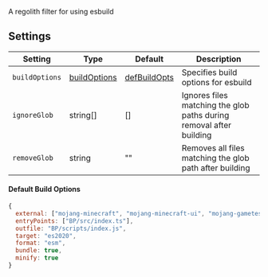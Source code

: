 A regolith filter for using esbuild

## Settings

| Setting        | Type                                                     | Default                                | Description                                                         |
| -------------- | -------------------------------------------------------- | -------------------------------------- | ------------------------------------------------------------------- |
| `buildOptions` | [buildOptions](https://esbuild.github.io/api/#build-api) | [defBuildOpts](#default-build-options) | Specifies build options for esbuild                                 |
| `ignoreGlob`   | string[]                                                 | []                                     | Ignores files matching the glob paths during removal after building |
| `removeGlob`   | string                                                   | ""                                     | Removes all files matching the glob path after building             |

#### Default Build Options

```js
{
  external: ["mojang-minecraft", "mojang-minecraft-ui", "mojang-gametest"],
  entryPoints: ["BP/src/index.ts"],
  outfile: "BP/scripts/index.js",
  target: "es2020",
  format: "esm",
  bundle: true,
  minify: true
}
```
